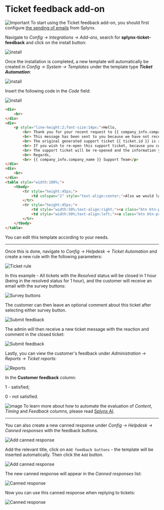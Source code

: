 Ticket feedback add-on
================================

<icon class="image-icon">![Important](warning.png)</icon> To start using the Ticket feedback add-on, you should first configure [the sending of emails](configuration/main_configuration/email_config/email_config.md) from Splynx.

Navigate to *Config → Integrations → Add-ons*, search for **splynx-ticket-feedback** and click on the install button:

![install](install.png)

Once the installation is completed, a new template will automatically be created in *Config → System → Templates* under the template type ***Ticket Automation***:

![install](create_template.png)

Insert the following code in the *Code* field:

![install](template_text.png)

```html
<div>
    <br>
</div>
<div>
    <p style="line-height:2;font-size:14px;">Hello,
        <br> Thank you for your recent request to {{ company_info.company_name }} Support.
        <br> This message has been sent to you because we have not received an answer from you for over 1 week.
        <br> The original generated support ticket {{ ticket.id }} is related to: ‘{{ ticket.subject }}’.
        <br> If you wish to re-open this support ticket, because you consider that further work or information is needed, or for any reason, please reply to this email.
        <br> The support ticket will be re-opened and the information you provide will be added to the ticket.
        <br> Regards,
        <br> {{ company_info.company_name }} Support Team</p>
</div>
<div>
    <br>
</div>
<table style="width:100%;">
    <tbody>
        <tr style="height:45px;">
            <td colspan="2" style="text-align:center;">Also we would love to hear your feedback! Are you satisfied with our work?</td>
        </tr>
        <tr style="height:45px;">
            <td style="width:50%;text-align:right;"><a class="btn btn-primary" href="https://my.splynx.com/ticket-feedback?ticketId={{ ticket.id }}&customerId={{ ticket.customer_id }}&rate=0" rel="noreferrer noopener" style="display: inline-block;border-radius: 4px;font-weight: 400;line-height: 1.6;text-align: center;text-decoration: none;vertical-align: middle;cursor: pointer;padding: 4px 12px;font-size: 14px;color: #fff;background-color: #357bf2;border-color: #357bf2;margin-right: 10px;" target="_blank">Not Satisfied</a></td>
            <td style="width:50%;text-align:left;"><a class="btn btn-primary" href="https://my.splynx.com/ticket-feedback?ticketId={{ ticket.id }}&customerId={{ ticket.customer_id }}&rate=1" rel="noreferrer noopener" style="display: inline-block;font-weight: 400;line-height: 1.6;text-align: center;text-decoration: none;vertical-align: middle;cursor: pointer;padding: 4px 12px;font-size: 14px;border-radius: 4px;color: #fff;background-color: #357bf2;border-color: #357bf2;margin-left: 10px;" target="_blank">Satisfied</a></td>
        </tr>
    </tbody>
</table>
```

You can edit this template according to your needs.
_______________________________________________________

Once this is done, navigate to *Config → Helpdesk → Ticket Automation* and create a new rule with the following parameters:

![Ticket rule](ticket_rule.png)


In this example - All tickets with the *Resolved* status will be closed in 1 hour (being in the resolved status for 1 hour), and the customer will receive an email with the survey buttons:

![Survey buttons](survey_buttons.png)

The customer can then leave an optional comment about this ticket after selecting either survey button.

![Submit feedback](submit_feedback.png)

The admin will then receive a new ticket message with the reaction and comment in the closed ticket:

![Submit feedback](ticket_feedback.png)

Lastly, you can view the customer's feedback under *Administration → Reports → Ticket reports*:

![Reports](reports.png)

In the **Customer feedback** column:

1 - satisfied;

0 - not satisfied.

<icon class="image-icon">![image](note.png)</icon> To learn more about how to automate the evaluation of *Content*, *Timing* and *Feedback* columns, please read [Splynx AI](addons_modules/splynx_ai/splynx_ai.md).
__________________________________________________________________
You can also create a new canned response under *Config → Helpdesk → Canned responses* with the feedback buttons.

![Add canned response](add_canned.png)

Add the relevant title, click on `Add feedback buttons` - the template will be inserted automatically. Then click the `Add` button.

![Add canned response](feedback_buttons.png)

The new canned response will appear in the *Canned responses* list:

![Canned response](canned.png)

Now you can use this canned response when replying to tickets:

![Canned response](canned_in_tickets.png)